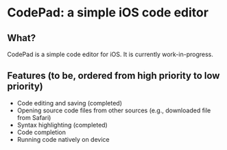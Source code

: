 #  CodePad: a simple iOS code editor

## What?

CodePad is a simple code editor for iOS. It is currently work-in-progress.

## Features (to be, ordered from high priority to low priority)

- Code editing and saving (completed)
- Opening source code files from other sources (e.g., downloaded file from Safari)
- Syntax highlighting (completed)
- Code completion
- Running code natively on device
